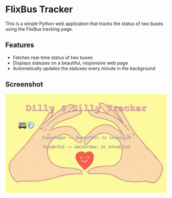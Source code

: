 # FlixBus Tracker

This is a simple Python web application that tracks the status of two buses using the FlixBus tracking page.

## Features

- Fetches real-time status of two buses
- Displays statuses on a beautiful, responsive web page
- Automatically updates the statuses every minute in the background

## Screenshot
![Dilly & Silly Bus Tracker Screenshot](https://github.com/TJKNL/FlixbusTracker/blob/main/Screenshot.png?raw=true)
